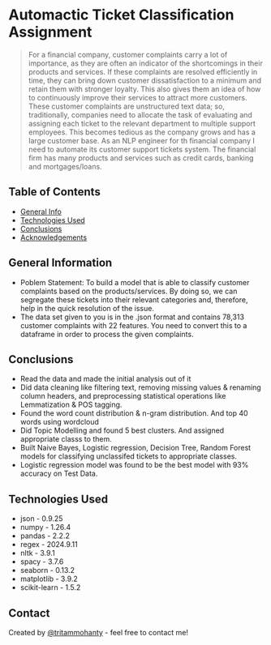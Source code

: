 # Automactic Ticket Classification Assignment
> For a financial company, customer complaints carry a lot of importance, as they are often an indicator of the shortcomings in their products and services. If these complaints are resolved efficiently in time, they can bring down customer dissatisfaction to a minimum and retain them with stronger loyalty. This also gives them an idea of how to continuously improve their services to attract more customers. These customer complaints are unstructured text data; so, traditionally, companies need to allocate the task of evaluating and assigning each ticket to the relevant department to multiple support employees. This becomes tedious as the company grows and has a large customer base. As an NLP engineer for th financial company I need to automate its customer support tickets system. The financial firm has many products and services such as credit cards, banking and mortgages/loans. 

## Table of Contents
* [General Info](#general-information)
* [Technologies Used](#technologies-used)
* [Conclusions](#conclusions)
* [Acknowledgements](#acknowledgements)

<!-- You can include any other section that is pertinent to your problem -->

## General Information
- Poblem Statement: To build a model that is able to classify customer complaints based on the products/services. By doing so, we can segregate these tickets into their relevant categories and, therefore, help in the quick resolution of the issue. 
- The data set given to you is in the .json format and contains 78,313 customer complaints with 22 features. You need to convert this to a dataframe in order to process the given complaints.

<!-- You don't have to answer all the questions - just the ones relevant to your project. -->

## Conclusions
- Read the data and made the initial analysis out of it
- Did data cleaning like filtering text, removing missing values & renaming column headers, and preprocessing statistical operations like Lemmatization & POS tagging.
- Found the word count distribution & n-gram distribution. And top 40 words using wordcloud
- Did Topic Modelling and found 5 best clusters. And assigned appropriate classs to them.
- Built Naive Bayes, Logistic regression, Decision Tree, Random Forest models for classifying unclassifed tickets to appropriate classes.
- Logistic regression model was found to be the best model with 93% accuracy on Test Data.


<!-- You don't have to answer all the questions - just the ones relevant to your project. -->

## Technologies Used
- json - 0.9.25
- numpy - 1.26.4
- pandas - 2.2.2
- regex - 2024.9.11
- nltk - 3.9.1
- spacy - 3.7.6
- seaborn - 0.13.2
- matplotlib - 3.9.2
- scikit-learn - 1.5.2

<!-- As the libraries versions keep on changing, it is recommended to mention the version of library used in this project -->

## Contact
Created by [@tritammohanty](https://github.com/tritammohanty) - feel free to contact me!

<!-- Optional -->
<!-- ## License -->
<!-- This project is open source and available under the [... License](). -->

<!-- You don't have to include all sections - just the one's relevant to your project -->
